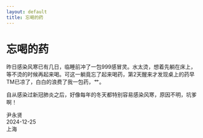 ```yaml
---
layout: default
title: 忘喝的药
---
```


<link rel="stylesheet" href="../../Media/style/main.css">

# 忘喝的药

昨日感染风寒已有几日，临睡前冲了一包999感冒灵。水太烫，想着先躺在床上，等不烫的时候再起来喝。可这一躺竟忘了起来喝药，第2天醒来才发现桌上的药早TM已凉了，白白的浪费了我一包药，艹。

自从感染过新冠肺炎之后，好像每年的冬天都特别容易感染风寒，原因不明，坑爹啊！

<div class="datenote">
<span>尹永贤</span><br>
<span>2024-12-25</span><br>
<span>上海</span>
<div>
